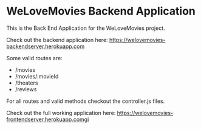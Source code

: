 # WeLoveMovies Backend Application

This is the Back End Application for the WeLoveMovies project.

Check out the backend application here: https://welovemovies-backendserver.herokuapp.com

Some valid routes are:
* /movies
* /movies/:movieId
* /theaters
* /reviews

For all routes and valid methods checkout the controller.js files.

Check out the full working application here: https://welovemovies-frontendserver.herokuapp.comgi
